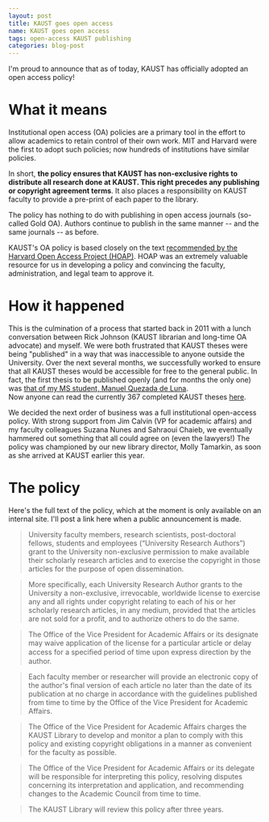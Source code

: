 ```yaml
---
layout: post
title: KAUST goes open access
name: KAUST goes open access
tags: open-access KAUST publishing
categories: blog-post
---
```


I'm proud to announce that as of today, KAUST has officially adopted an open access
policy!  

# What it means
Institutional open access (OA) policies are a primary tool in the effort to
allow academics to retain control of their own work.  MIT and Harvard
were the first to adopt such policies; now hundreds of institutions have
similar policies.

In short, **the policy ensures that KAUST has non-exclusive rights to distribute
all research done at KAUST.  This right precedes any publishing or copyright
agreement terms**.  It also places a responsibility on KAUST faculty to provide a
pre-print of each paper to the library.

The policy has nothing to do with publishing in open access journals (so-called
Gold OA).  Authors continue to publish in the same manner -- and the same
journals -- as before.

KAUST's OA policy is based closely on the text [recommended by the Harvard Open
Access Project (HOAP)](http://cyber.law.harvard.edu/hoap/Good_practices_for_university_open-access_policies).
HOAP was an extremely valuable resource for us in developing a policy and 
convincing the faculty, administration, and legal team to approve it.


# How it happened
This is the culmination of a process that started back in 2011 with a lunch
conversation between Rick Johnson (KAUST librarian and long-time OA advocate)
and myself.
We were both frustrated that KAUST theses were being "published" in a way that
was inaccessible to anyone outside the University.  Over the next several months,
we successfully worked to ensure that all KAUST theses would be accessible for
free to the general public.  In fact, the first thesis to be published openly
(and for months the only one) was 
[that of my MS student, Manuel Quezada de Luna](http://archive.kaust.edu.sa/kaust/handle/10754/209415).  
Now anyone can read the currently 367 completed KAUST theses 
[here](http://archive.kaust.edu.sa/kaust/handle/10754/124545/).

We decided the next order of business was a full institutional open-access policy.
With strong support from Jim Calvin (VP for academic affairs) and my faculty colleagues
Suzana Nunes and Sahraoui Chaieb, we eventually hammered out something that all 
could agree on (even the lawyers!)  The policy was championed by our new library
director, Molly Tamarkin, as soon as she arrived at KAUST earlier this year.


# The policy
Here's the full text of the policy, which at the moment is only available on
an internal site.  I'll post a link here when a public announcement is made.

> University faculty members, research scientists, post-doctoral fellows, students and employees (“University Research Authors”) grant to the University non-exclusive permission to make available their scholarly research articles and to exercise the copyright in those articles for the purpose of open dissemination. 
  
> More specifically, each University Research Author grants to the University a non-exclusive, irrevocable, worldwide license to exercise any and all rights under copyright relating to each of his or her scholarly research articles, in any medium, provided that the articles are not sold for a profit, and to authorize others to do the same. 
   
> The Office of the Vice President for Academic Affairs or its designate may waive application of the license for a particular article or delay access for a speciﬁed period of time upon express direction by the author. 
    
> Each faculty member or researcher will provide an electronic copy of the author's final version of each article no later than the date of its publication at no charge in accordance with the guidelines published from time to time by the Office of the Vice President for Academic Affairs. 
     
> The Office of the Vice President for Academic Affairs charges the KAUST Library to develop and monitor a plan to comply with this policy and existing copyright obligations in a manner as convenient for the faculty as possible. 
      
> The Office of the Vice President for Academic Affairs or its delegate will be responsible for interpreting this policy, resolving disputes concerning its interpretation and application, and recommending changes to the Academic Council from time to time. 
       
> The KAUST Library will review this policy after three years. 

